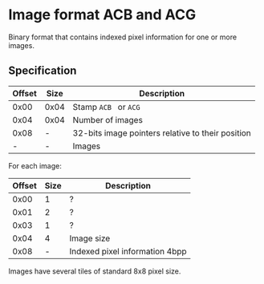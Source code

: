 # Image format ACB and ACG

Binary format that contains indexed pixel information for one or more images.

## Specification

| Offset | Size | Description                                       |
| ------ | ---- | ------------------------------------------------- |
| 0x00   | 0x04 | Stamp `ACB ` or `ACG`                             |
| 0x04   | 0x04 | Number of images                                  |
| 0x08   | -    | 32-bits image pointers relative to their position |
| -      | -    | Images                                            |

For each image:

| Offset | Size | Description                    |
| ------ | ---- | ------------------------------ |
| 0x00   | 1    | ?                              |
| 0x01   | 2    | ?                              |
| 0x03   | 1    | ?                              |
| 0x04   | 4    | Image size                     |
| 0x08   | -    | Indexed pixel information 4bpp |

Images have several tiles of standard 8x8 pixel size.
